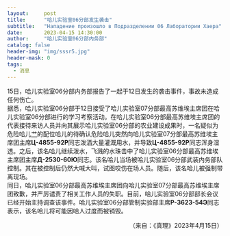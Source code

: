 ```yaml
---
layout:     post
title:      "哈儿实验室06分部发生袭击"
subtitle:   "Нападение произошло в Подразделении 06 Лаборатории Хаера"
date:       2023-04-15 14:30:00
author:     "哈儿实验室06分部内务部"
catalog: false
header-img: "img/sssr5.jpg"
header-mask: 0
tags:
  - 消息
---
```


15日，哈儿实验室06分部内务部报告了一起于12日发生的袭击事件，事故未造成任何伤亡。  
据悉，哈儿实验室06分部于12日接受了哈儿实验室07分部最高苏维埃主席团在哈儿实验室06分部进行的学习考察活动。在哈儿实验室06分部最高苏维埃主席团的代表接待来访人员并向其展示哈儿实验室06分部的农业建设成果时，一名疑似为危险哈儿[艹](https://khayer.cn/bdohlh/index.html?haer=84)的配位哈儿的待确认危险哈儿突然向哈儿实验室07分部最高苏维埃主席团主席**Ц-4855-92Р**同志泼洒大量灌溉用水，并导致**Ц-4855-92Р**同志浑身湿透。之后，该名哈儿继续泼水，飞溅的水珠击中了哈儿实验室06分部最高苏维埃主席团主席**Д-2530-60Ю**同志。该名哈儿当场被哈儿实验室06分部武装内务部队控制。其在被控制后仍然大喊大叫，试图咬伤在场人员。随后，该名哈儿被强制带离现场。  
同日，哈儿实验室06分部最高苏维埃主席团向哈儿实验室07分部最高苏维埃主席团致歉，并严厉谴责了相关工作人员的失职。目前，哈儿实验室06分部部长会议已经开始主持调查该事件。哈儿实验室06分部管制实验部主席**Р-3623-54Э**同志表示，该名哈儿将可能因哈人过度而被销毁。
<div style="text-align: right">（来自：《真理》2023年4月15日）</div>